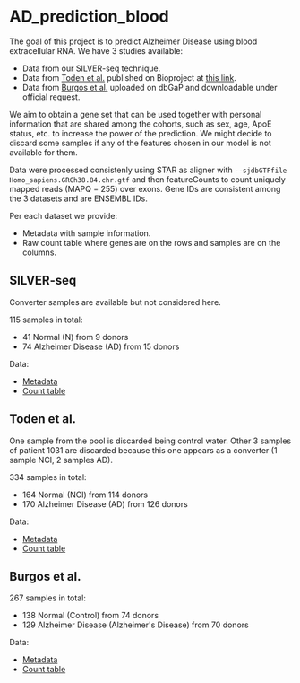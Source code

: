 # AD_prediction_blood

The goal of this project is to predict Alzheimer Disease using blood extracellular RNA. We have 3 studies available:

- Data from our SILVER-seq technique.
- Data from [Toden et al.](https://advances.sciencemag.org/content/6/50/eabb1654) published on Bioproject at [this link](https://www.ncbi.nlm.nih.gov/bioproject/PRJNA574438/).
- Data from [Burgos et al.](https://journals.plos.org/plosone/article?id=10.1371/journal.pone.0094839) uploaded on dbGaP and downloadable under official request.

We aim to obtain a gene set that can be used together with personal information that are shared among the cohorts, such as sex, age, ApoE status, etc. to increase the power of the prediction. We might decide to discard some samples if any of the features chosen in our model is not available for them. 

Data were processed consistenly using STAR as aligner with `--sjdbGTFfile Homo_sapiens.GRCh38.84.chr.gtf` and then featureCounts to count uniquely mapped reads (MAPQ = 255) over exons. Gene IDs are consistent among the 3 datasets and are ENSEMBL IDs.

Per each dataset we provide:

- Metadata with sample information.
- Raw count table where genes are on the rows and samples are on the columns.

## SILVER-seq

Converter samples are available but not considered here.

115 samples in total:

- 41 Normal (N) from 9 donors
- 74 Alzheimer Disease (AD) from 15 donors

Data:

- [Metadata](./silver_seq/silver_seq_metadata.xlsx)
- [Count table](./silver_seq/silver_seq_counts.txt)

## Toden et al.

One sample from the pool is discarded being control water. Other 3 samples of patient 1031 are discarded because this one appears as a converter (1 sample NCI, 2 samples AD).

334 samples in total:

- 164 Normal (NCI) from 114 donors
- 170 Alzheimer Disease (AD) from 126 donors

Data:

- [Metadata](./toden/toden_metadata.xlsx)
- [Count table](./toden/toden_counts.txt)

## Burgos et al.

267 samples in total:

- 138 Normal (Control) from 74 donors
- 129 Alzheimer Disease (Alzheimer's Disease) from 70 donors

Data:

- [Metadata](./burgos_dbgap/burgos_dbgap_metadata.xlsx)
- [Count table](./burgos_dbgap/burgos_dbgap_counts.txt)



